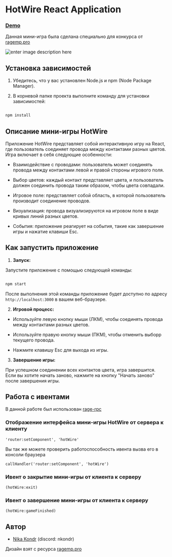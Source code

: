 
# HotWire React Application

  ### [Demo](https://nikakondr.github.io/hotwire/)

Данная мини-игра была сделана специально для конкурса от [ragemp.pro](https://ragemp.pro/threads/novogodnij-konkurs-2024-razvivaem-portal-vmeste.9661/)

  ![enter image description here](https://cdn.discordapp.com/attachments/639420321677443073/1198797084611055656/IMG_2801_1.gif?ex=65c035c9&is=65adc0c9&hm=eb45c94a9d900da631794d35b2cc88608786676528c5dd329ac84eba9acaac90&)

## Установка зависимостей

  

1. Убедитесь, что у вас установлен Node.js и npm (Node Package Manager).

2. В корневой папке проекта выполните команду для установки зависимостей:

  

```bash

npm install

```

  

## Описание мини-игры HotWire

  

Приложение HotWire представляет собой интерактивную игру на React, где пользователь соединяет провода между контактами разных цветов. Игра включает в себя следующие особенности:

  

- Взаимодействие с проводами: пользователь может соединять провода между контактами левой и правой стороны игрового поля.

- Выбор цветов: каждый контакт представляет цвета, и пользователь должен соединить провода таким образом, чтобы цвета совпадали.

- Игровое поле: представляет собой область, в которой пользователь производит соединение проводов.

- Визуализация: провода визуализируются на игровом поле в виде кривых линий разных цветов.

- События: приложение реагирует на события, такие как завершение игры и нажатие клавиши Esc.

  

## Как запустить приложение

  

1.  **Запуск:**

Запустите приложение с помощью следующей команды:

  

```bash

npm start

```

  

После выполнения этой команды приложение будет доступно по адресу `http://localhost:3000` в вашем веб-браузере.

  

2.  **Игровой процесс:**

- Используйте левую кнопку мыши (ЛКМ), чтобы соединять провода между контактами разных цветов.

- Используйте правую кнопку мыши (ПКМ), чтобы отменить выборр текущего провода.

- Нажмите клавишу Esc для выхода из игры.

  

3.  **Завершение игры:**

При успешном соединении всех контактов цвета, игра завершится. Если вы хотите начать заново, нажмите на кнопку "Начать заново" после завершения игры.

  

## Работа с ивентами

  

В данной работе был использован [rage-rpc](https://github.com/micaww/rage-rpc)

  

### Отображение интерфейса мини-игры HotWire от сервера к клиенту

``'router:setComponent', 'hotWire'``

  

Вы так же можете проверить работоспособность ивента вызва его в консоли браузера

``callHandler('router:setComponent', 'hotWire')``

  

### Ивент о закрытие мини-игры от клиента к серверу

``(hotWire:exit)``

  

### Ивент о завершение мини-игры от клиента к серверу

``(hotWire:gameFinished)``


## Автор
- [Nikа Kondr](https://ragemp.pro/threads/frontend-developer-s-fokusom-na-react-typescript-mobx.7552/) (discord: nkondr)

Дизайн взят с ресурса [ragemp.pro](https://ragemp.pro/threads/gotovyj-dizajn-dlja-mini-igr-figma-vzlom-zamka-mashiny-soedinenie-provoda.7765/#post-79423)